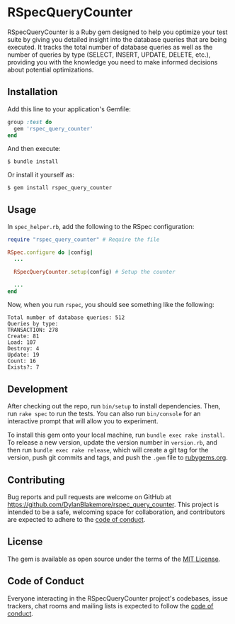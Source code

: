 # RSpecQueryCounter

RSpecQueryCounter is a Ruby gem designed to help you optimize your test suite by giving you detailed insight into the database queries that are being executed. It tracks the total number of database queries as well as the number of queries by type (SELECT, INSERT, UPDATE, DELETE, etc.), providing you with the knowledge you need to make informed decisions about potential optimizations.

## Installation

Add this line to your application's Gemfile:

```ruby
group :test do
  gem 'rspec_query_counter'
end
```

And then execute:

    $ bundle install

Or install it yourself as:

    $ gem install rspec_query_counter

## Usage

In `spec_helper.rb`, add the following to the RSpec configuration:

```ruby
require "rspec_query_counter" # Require the file

RSpec.configure do |config|
  ...

  RSpecQueryCounter.setup(config) # Setup the counter

  ...
end
```

Now, when you run `rspec`, you should see something like the following:

```
Total number of database queries: 512
Queries by type:
TRANSACTION: 278
Create: 81
Load: 107
Destroy: 4
Update: 19
Count: 16
Exists?: 7
```

## Development

After checking out the repo, run `bin/setup` to install dependencies. Then, run `rake spec` to run the tests. You can also run `bin/console` for an interactive prompt that will allow you to experiment.

To install this gem onto your local machine, run `bundle exec rake install`. To release a new version, update the version number in `version.rb`, and then run `bundle exec rake release`, which will create a git tag for the version, push git commits and tags, and push the `.gem` file to [rubygems.org](https://rubygems.org).

## Contributing

Bug reports and pull requests are welcome on GitHub at https://github.com/DylanBlakemore/rspec_query_counter. This project is intended to be a safe, welcoming space for collaboration, and contributors are expected to adhere to the [code of conduct](https://github.com/DylanBlakemore/rspec_query_counter/blob/master/CODE_OF_CONDUCT.md).

## License

The gem is available as open source under the terms of the [MIT License](https://opensource.org/licenses/MIT).

## Code of Conduct

Everyone interacting in the RSpecQueryCounter project's codebases, issue trackers, chat rooms and mailing lists is expected to follow the [code of conduct](https://github.com/DylanBlakemore/rspec_query_counter/blob/master/CODE_OF_CONDUCT.md).
